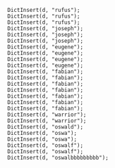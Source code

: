 	DictInsert(d, "rufus");
	DictInsert(d, "rufus");
	DictInsert(d, "rufus");
	DictInsert(d, "joseph");
	DictInsert(d, "joseph");
	DictInsert(d, "joseph");
	DictInsert(d, "eugene");
	DictInsert(d, "eugene");
	DictInsert(d, "eugene");
	DictInsert(d, "eugene");
	DictInsert(d, "fabian");
	DictInsert(d, "fabian");
	DictInsert(d, "fabian");
	DictInsert(d, "fabian");
	DictInsert(d, "fabian");
	DictInsert(d, "fabian");
	DictInsert(d, "fabian");
	DictInsert(d, "warrior");
	DictInsert(d, "warrior");
	DictInsert(d, "oswald");
	DictInsert(d, "oswa");
	DictInsert(d, "oswa");
	DictInsert(d, "oswalf");
	DictInsert(d, "oswalf");
	DictInsert(d, "oswalbbbbbbbbb");